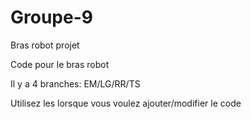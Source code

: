 # Groupe-9
Bras robot projet

Code pour le bras robot

Il y a 4 branches: EM/LG/RR/TS

Utilisez les lorsque vous voulez ajouter/modifier le code
